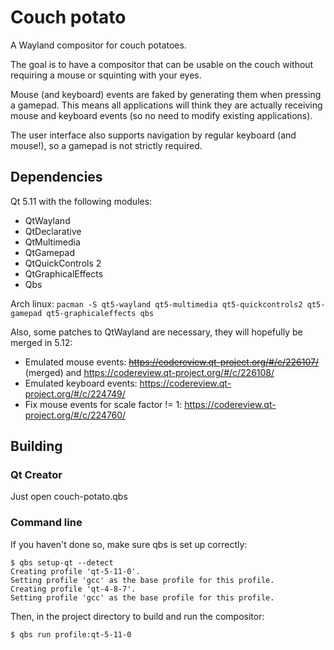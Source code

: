 # Couch potato

A Wayland compositor for couch potatoes.

The goal is to have a compositor that can be usable on the couch without
requiring a mouse or squinting with your eyes.

Mouse (and keyboard) events are faked by generating them when pressing a
gamepad. This means all applications will think they are actually receiving
mouse and keyboard events (so no need to modify existing applications).

The user interface also supports navigation by regular keyboard (and mouse!),
so a gamepad is not strictly required.

## Dependencies

Qt 5.11 with the following modules:

- QtWayland
- QtDeclarative
- QtMultimedia
- QtGamepad
- QtQuickControls 2
- QtGraphicalEffects
- Qbs

Arch linux: `pacman -S qt5-wayland qt5-multimedia qt5-quickcontrols2 qt5-gamepad qt5-graphicaleffects qbs`

Also, some patches to QtWayland are necessary, they will hopefully be merged
in 5.12:

- Emulated mouse events: ~~https://codereview.qt-project.org/#/c/226107/~~ (merged) and https://codereview.qt-project.org/#/c/226108/
- Emulated keyboard events: https://codereview.qt-project.org/#/c/224749/
- Fix mouse events for scale factor != 1: https://codereview.qt-project.org/#/c/224760/

## Building

### Qt Creator

Just open couch-potato.qbs

### Command line

If you haven't done so, make sure qbs is set up correctly:

    $ qbs setup-qt --detect
    Creating profile 'qt-5-11-0'.
    Setting profile 'gcc' as the base profile for this profile.
    Creating profile 'qt-4-8-7'.
    Setting profile 'gcc' as the base profile for this profile.

Then, in the project directory to build and run the compositor:

    $ qbs run profile:qt-5-11-0

